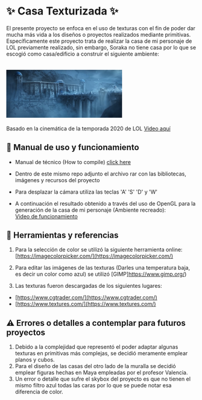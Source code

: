 # ✨ Casa Texturizada ✨

El presente proyecto se enfoca en el uso de texturas con el fin de poder dar mucha más vida a los diseños o proyectos realizados mediante primitivas. Específicamente este proyecto trata de realizar la casa de mi personaje de LOL previamente realizado, sin embargo, Soraka no tiene casa por lo que se escogió como casa/edificio a construir el siguiente ambiente: <br><br><br>
<img src="https://github.com/aMurryFly/casa_texturizada_openGL/blob/main/about/img/general.PNG" alt="img" style="zoom:30%;" />
<br><br>
Basado en la cinemática de la temporada 2020 de LOL [Video aquí](https://youtu.be/aR-KAldshAE)  

## 🚀 Manual de uso y funcionamiento

- Manual de técnico (How to compile) [click here](https://github.com/aMurryFly/casa_texturizada_openGL/blob/main/about/How%20to%20compile%20(Manual%20T%C3%A9cnico).pdf)

- Dentro de este mismo repo adjunto el archivo rar con las bibliotecas, imágenes y  recursos del proyecto 

- Para desplazar la cámara utiliza las teclas 'A' 'S' 'D' y 'W' 

- A continuación el resultado obtenido a través del uso de OpenGL para la generación de la casa de mi personaje (Ambiente recreado):<br>
[Video de funcionamiento](https://youtu.be/bRYmRxO-Hb4)

## 🤔 Herramientas y referencias 

1. Para la selección de color se utilizó la siguiente herramienta online:
[https://imagecolorpicker.com/](https://imagecolorpicker.com/)

2. Para editar las imágenes de las texturas (Darles una temperatura baja, es decir un color como azul) se utilizó [GIMP]https://www.gimp.org/)

3. Las texturas fueron descargadas de los siguientes lugares:

  - [https://www.cgtrader.com/](https://www.cgtrader.com/)
  - [https://www.textures.com/](https://www.textures.com/) 
  
  
## ⚠ Errores o detalles a contemplar para futuros proyectos

1. Debido a la complejidad que representó el poder adaptar algunas texturas en primitivas más complejas, se decidió meramente emplear planos y cubos.
2. Para el diseño de las casas del otro lado de la muralla se decidió emplear figuras hechas en Maya empleadas por el profesor Valencia.
3. Un error o detalle que sufre el skybox del proyecto es que no tienen el mismo filtro azul todas las caras por lo que se puede notar esa diferencia de color.


